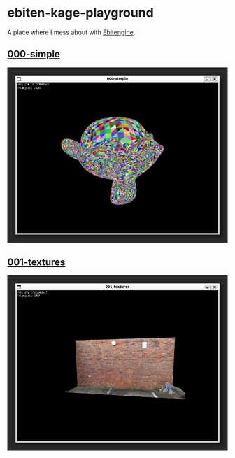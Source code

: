 # ebiten-kage-playground

A place where I mess about with [Ebitengine](https://ebitengine.org/).

## [000-simple](./cmd/000-simple)
![](/cmd/000-simple/preview.webp)

## [001-textures](./cmd/001-textures)
![](/cmd/001-textures/preview.webp)
